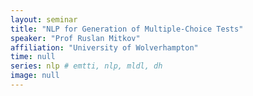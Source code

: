 ```yaml
---
layout: seminar
title: "NLP for Generation of Multiple-Choice Tests"
speaker: "Prof Ruslan Mitkov"
affiliation: "University of Wolverhampton"
time: null
series: nlp # emtti, nlp, mldl, dh 
image: null 
---
```

